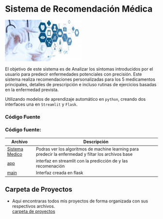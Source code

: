 # Sistema de Recomendación Médica  
<img src="https://github.com/luishernand/srm/blob/main/logo.jpg" width="50%">  

El objetivo de este sistema  es de Analizar los síntomas introducidos por el usuario para predecir enfermedades potenciales con precisión. Este sistema  realiza recomendaciones personalizadas para los 5 medicamentos principales, detalles de prescripción e incluso rutinas de ejercicios basadas en la enfermedad prevista.

Utilizando  modelos de aprendizaje automático en `python`, creando dos  interfaces una en  `Streamlit` y `Flask`.

### Código Fuente  
### Código fuente: 
| Archivo | Descripción  |
|----------|-------------|
| [Sistema Medico](https://nbviewer.org/github/luishernand/srm/blob/main/Sistema_de_Medico.ipynb)  |Podras ver los algoritmos de machine learning para predecir la enfermedad y filtar los archivos base |     
| [app](https://github.com/luishernand/srm/blob/main/app.py)   | interfaz en streamlit con la predicción de y las recomenación |
| [main](https://github.com/luishernand/srm/blob/main/main.py)  | Interfaz creada en flask |



## Carpeta de Proyectos    
- Aqui encontraras todos mis proyectos de forma organizada  con sus respectivos archivos.  
[carpeta de proyectos](https://github.com/luishernand/repositorios)


